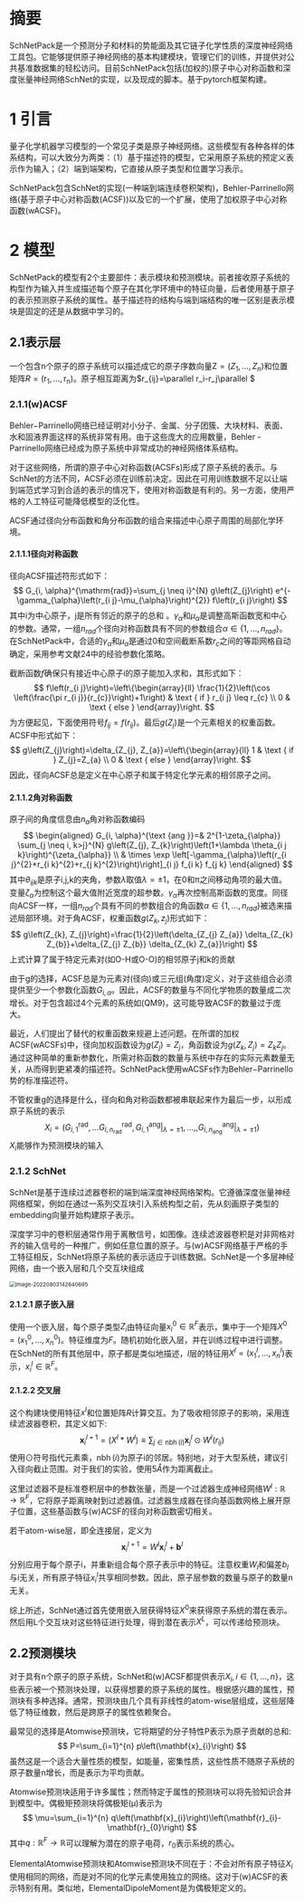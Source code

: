 # 摘要

SchNetPack是一个预测分子和材料的势能面及其它链子化学性质的深度神经网络工具包。它能够提供原子神经网络的基本构建模块，管理它们的训练，并提供对公共基准数据集的轻松访问。目前SchNetPack包括(加权的)原子中心对称函数和深度张量神经网络SchNet的实现，以及现成的脚本。基于pytorch框架构建。

# 1 引言

量子化学机器学习模型的一个常见子类是原子神经网络。这些模型有各种各样的体系结构，可以大致分为两类：（1）基于描述符的模型，它采用原子系统的预定义表示作为输入；（2）端到端架构，它直接从原子类型和位置学习表示。

SchNetPack包含SchNet的实现(一种端到端连续卷积架构)，Behler-Parrinello网络(基于原子中心对称函数(ACSF))以及它的一个扩展，使用了加权原子中心对称函数(wACSF)。

# 2 模型

SchNetPack的模型有2个主要部件：表示模块和预测模块。前者接收原子系统的构型作为输入并生成描述每个原子在其化学环境中的特征向量，后者使用基于原子的表示预测原子系统的属性。基于描述符的结构与端到端结构的唯一区别是表示模块是固定的还是从数据中学习的。

## 2.1表示层

一个包含n个原子的原子系统可以描述成它的原子序数向量$\mathrm{Z}=(Z_1,...,Z_n)$和位置矩阵$R=(\mathrm{r_1},...,\mathrm{r_n})$。原子相互距离为$r_{ij}=\parallel r_i-r_j\parallel $

### 2.1.1(w)ACSF

Behler−Parrinello网络已经证明对小分子、金属、分子团簇、大块材料、表面、水和固液界面这样的系统非常有用。由于这些庞大的应用数量，Behler - Parrinello网络已经成为原子系统中非常成功的神经网络体系结构。

对于这些网络，所谓的原子中心对称函数(ACSFs)形成了原子系统的表示。与SchNet的方法不同，ACSF必须在训练前决定。因此在可用训练数据不足以让端到端范式学习到合适的表示的情况下，使用对称函数是有利的。另一方面，使用严格的人工特征可能降低模型的泛化性。

ACSF通过径向分布函数和角分布函数的组合来描述中心原子周围的局部化学环境。

#### 2.1.1.1径向对称函数

径向ACSF描述符形式如下：
$$
G_{i, \alpha}^{\mathrm{rad}}=\sum_{j \neq i}^{N} g\left(Z_{j}\right) e^{-\gamma_{\alpha}\left(r_{i j}-\mu_{\alpha}\right)^{2}} f\left(r_{i j}\right)
$$
其中i为中心原子，j是所有邻近的原子的总和 。$\gamma_\alpha$和$\mu_\alpha$是调整高斯函数宽和中心的参数。通常，一组$n_{rad}$个径向对称函数具有不同的参数组合$\alpha \in\{1,...,n_{rad}\}$。在SchNetPack中，合适的$\gamma_\alpha$和$\mu_\alpha$是通过0和空间截断系数$r_c$之间的等距网格自动确定，采用参考文献24中的经验参数化策略。

截断函数$f$确保只有接近中心原子i的原子能加入求和，其形式如下：
$$
f\left(r_{i j}\right)=\left\{\begin{array}{ll}
\frac{1}{2}\left(\cos \left(\frac{\pi r_{i j}}{r_{c}}\right)+1\right) & \text { if } r_{i j} \leq r_{c} \\
0 & \text { else }
\end{array}\right.
$$
为方便起见，下面使用符号$f_{ij}=f(r_{i j})$。最后$g(Z_j)$是一个元素相关的权重函数。ACSF中形式如下：
$$
g\left(Z_{j}\right)=\delta_{Z_{j}, Z_{a}}=\left\{\begin{array}{ll}
1 & \text { if } Z_{j}=Z_{a} \\
0 & \text { else }
\end{array}\right.
$$
因此，径向ACSF总是定义在中心原子和属于特定化学元素的相邻原子之间。

#### 2.1.1.2角对称函数

原子间的角度信息由$n_a$角对称函数编码
$$
\begin{aligned}
G_{i, \alpha}^{\text {ang }}=& 2^{1-\zeta_{\alpha}} \sum_{j \neq i, k>j}^{N} g\left(Z_{j}, Z_{k}\right)\left(1+\lambda \theta_{i j k}\right)^{\zeta_{\alpha}} \\
& \times \exp \left[-\gamma_{\alpha}\left(r_{i j}^{2}+r_{i k}^{2}+r_{j k}^{2}\right)\right]_{i j} f_{i k} f_{j k}
\end{aligned}
$$
其中$\theta_{i j k}$是原子i,j,k的夹角，参数$\lambda$取值$\lambda=±1$，在0和π之间移动角项的最大值。变量$\zeta_{\alpha}$为控制这个最大值附近宽度的超参数。$\gamma_\alpha$再次控制高斯函数的宽度。同径向ACSF一样，一组$n_{rad}$个具有不同的参数组合的角函数$\alpha \in\{1,...,n_{rad}\}$被选来描述局部环境。对于角ACSF，权重函数$g(Z_k,z_j)$形式如下：
$$
g\left(Z_{k}, Z_{j}\right)=\frac{1}{2}\left(\delta_{Z_{j} Z_{a}} \delta_{Z_{k} Z_{b}}+\delta_{Z_{j} Z_{b}} \delta_{Z_{k} Z_{a}}\right)
$$
上式计算了属于特定元素对(如O-H或O-O)的相邻原子j和k的贡献

由于g的选择，ACSF总是为元素对(径向)或三元组(角度)定义，对于这些组合必须提供至少一个参数化函数$G_{i,\alpha}$。因此，ACSF的数量与不同化学物质的数量成二次增长。对于包含超过4个元素的系统如(QM9)，这可能导致ACSF的数量过于庞大。

最近，人们提出了替代的权重函数来规避上述问题。在所谓的加权ACSF(wACSFs)中，径向加权函数设为$g(Z_j)=Z_j$，角函数设为$g(Z_k,Z_j)=Z_kZ_j$。通过这种简单的重新参数化，所需对称函数的数量与系统中存在的实际元素数量无关，从而得到更紧凑的描述符。SchNetPack使用wACSFs作为Behler−Parrinello势的标准描述符。

不管权重g的选择是什么，径向和角对称函数都被串联起来作为最后一步，以形成原子系统的表示
$$
X_{i}=\left(G_{i, 1}^{\mathrm{rad}}, \ldots G_{i, n_{\mathrm{rad}}}^{\mathrm{rad}},\left.G_{i, 1}^{\mathrm{ang}}\right|_{\lambda=\pm 1}, \ldots,,\left.G_{i, n_{\mathrm{ang}}}^{\mathrm{ang}}\right|_{\lambda=\pm 1}\right)
$$
$X_i$能够作为预测模块的输入

### 2.1.2 SchNet

SchNet是基于连续过滤器卷积的端到端深度神经网络架构。它遵循深度张量神经网络框架，例如在通过一系列交互块引入系统构型之前，先从刻画原子类型的embedding向量开始构建原子表示。

深度学习中的卷积层通常作用于离散信号，如图像。连续滤波器卷积是对非网格对齐的输入信号的一种推广，例如任意位置的原子。与(w)ACSF网络基于严格的手工特征相反，SchNet将原子系统的表示适应于训练数据。SchNet是一个多层神经网络，由一个嵌入层和几个交互块组成

<img src="https://raw.githubusercontent.com/SNIKCHS/MDImage/main/img/schnetpack.png" alt="image-20220803142640695" style="zoom: 67%;" />

#### 2.1.2.1 原子嵌入层

使用一个嵌入层，每个原子类型$Z_i$由特征向量$x_i^0\in \mathbb{R}^F$表示，集中于一个矩阵$X^0=(x_1^0,...,x_n^0)$。特征维度为$F$。随机初始化嵌入层，并在训练过程中进行调整。在SchNet的所有其他层中，原子都是类似地描述，$l$层的特征用$X^l=(x_1^l,...,x_n^l)$表示，$x_i^l\in \mathbb{R}^F$。

#### 2.1.2.2 交叉层

这个构建块使用特征$x^l$和位置矩阵$R$计算交互。为了吸收相邻原子的影响，采用连续滤波器卷积，其定义如下:
$$
\mathbf{x}_{i}^{l+1}=\left(X^{l} * W^{l}\right) \equiv \sum_{j \in \operatorname{nbh}(i)} \mathbf{x}_{j}^{l} \odot W^{l}\left(r_{i j}\right)
$$
使用$\odot$符号指代元素乘，$\operatorname{nbh}(i)$为原子i的邻居。特别地，对于大型系统，建议引入径向截止范围。对于我们的实验，使用5$\mathring{A}$作为距离截止。

这里过滤器不是标准卷积层中的参数张量，而是一个过滤器生成神经网络$W^l:\mathbb{R}\rightarrow\mathbb{R}^F$，它将原子距离映射到过滤器值。过滤器生成器在径向基函数网格上展开原子位置，这些基函数与(w)ACSF的径向对称函数密切相关。

若干atom-wise层，即全连接层，定义为
$$
\mathbf{x}_{i}^{l+1}=W^{l} \mathbf{x}_{i}^{l}+\mathbf{b}^{l}
$$
分别应用于每个原子i，并重新组合每个原子表示中的特征。注意权重$W_l$和偏差$b_l$与i无关，所有原子特征$x_i^l$共享相同参数。因此，原子层参数的数量与原子的数量n无关。

综上所述，SchNet通过首先使用嵌入层获得特征$X^0$来获得原子系统的潜在表示。然后用L个交互块对这些特征进行处理，得到潜在表示$X^L$，可以传递给预测块。

## 2.2预测模块

对于具有n个原子的原子系统，SchNet和(w)ACSF都提供表示$X_i,i\in\{1,...,n\}$，这些表示被一个预测块处理，以获得想要的原子系统的属性。根据感兴趣的属性，预测块有多种选择。通常，预测块由几个具有非线性的atom-wise层组成，这些层降低了特征维数，然后是跨原子的属性依赖聚合。

最常见的选择是Atomwise预测块，它将期望的分子特性P表示为原子贡献的总和:
$$
P=\sum_{i=1}^{n} p\left(\mathbf{x}_{i}\right)
$$
虽然这是一个适合大量性质的模型，如能量，密集性质，这些性质不随原子系统的原子数量n增长，而是表示为平均贡献。

Atomwise预测块适用于许多属性；然而特定于属性的预测块可以将先验知识合并到模型中。偶极矩预测块将偶极矩(μ)表示为
$$
\mu=\sum_{i=1}^{n} q\left(\mathbf{x}_{i}\right)\left(\mathbf{r}_{i}-\mathbf{r}_{0}\right)
$$
其中$q:\mathbb{R}^F\rightarrow\mathbb{R}$可以理解为潜在的原子电荷，$r_0$表示系统的质心。

ElementalAtomwise预测块和Atomwise预测块不同在于：不会对所有原子特征$X_i$使用相同的网络，而是对不同的化学元素使用独立的网络。这对于(w)ACSF的表示特别有用。类似地，ElementalDipoleMoment是为偶极矩定义的。